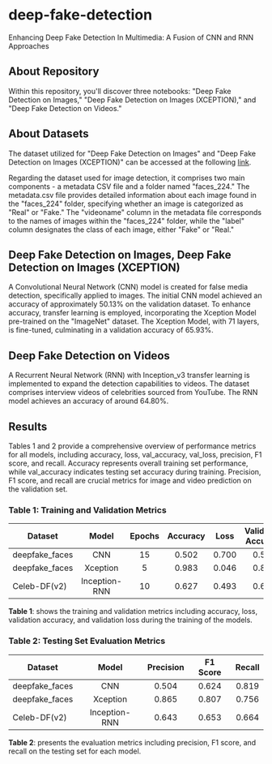# deep-fake-detection
Enhancing Deep Fake Detection In Multimedia: A Fusion of CNN and RNN Approaches

## About Repository
Within this repository, you'll discover three notebooks: "Deep Fake Detection on Images," "Deep Fake Detection on Images (XCEPTION)," and "Deep Fake Detection on Videos."

## About Datasets
The dataset utilized for "Deep Fake Detection on Images" and "Deep Fake Detection on Images (XCEPTION)" can be accessed at the following [link](https://www.kaggle.com/datasets/dagnelies/deepfake-faces).

Regarding the dataset used for image detection, it comprises two main components - a metadata CSV file and a folder named "faces_224." The metadata.csv file provides detailed information about each image found in the "faces_224" folder, specifying whether an image is categorized as "Real" or "Fake." The "videoname" column in the metadata file corresponds to the names of images within the "faces_224" folder, while the "label" column designates the class of each image, either "Fake" or "Real."

## Deep Fake Detection on Images, Deep Fake Detection on Images (XCEPTION)
A Convolutional Neural Network (CNN) model is created for false media detection, specifically applied to images. The initial CNN model achieved an accuracy of approximately 50.13% on the validation dataset. To enhance accuracy, transfer learning is employed, incorporating the Xception Model pre-trained on the "ImageNet" dataset. The Xception Model, with 71 layers, is fine-tuned, culminating in a validation accuracy of 65.93%.

## Deep Fake Detection on Videos
A Recurrent Neural Network (RNN) with Inception_v3 transfer learning is implemented to expand the detection capabilities to videos. The dataset comprises interview videos of celebrities sourced from YouTube. The RNN model achieves an accuracy of around 64.80%.

## Results
Tables 1 and 2 provide a comprehensive overview of performance metrics for all models, including accuracy, loss, val_accuracy, val_loss, precision, F1 score, and recall. Accuracy represents overall training set performance, while val_accuracy indicates testing set accuracy during training. Precision, F1 score, and recall are crucial metrics for image and video prediction on the validation set.

### Table 1: Training and Validation Metrics
| Dataset          | Model           | Epochs | Accuracy | Loss  | Validation Accuracy | Validation Loss |
|------------------|-----------------|--------|----------|-------|---------------------|-----------------|
| deepfake_faces   | <div align="center">CNN</div> | <div align="center">15</div> | <div align="center">0.502</div> | <div align="center">0.700</div> | <div align="center">0.501</div> | <div align="center">0.692</div> |
| deepfake_faces   | <div align="center">Xception</div> | <div align="center">5</div> | <div align="center">0.983</div> | <div align="center">0.046</div> | <div align="center">0.819</div> | <div align="center">0.778</div> |
| Celeb-DF(v2)     | <div align="center">Inception-RNN</div> | <div align="center">10</div> | <div align="center">0.627</div> | <div align="center">0.493</div> | <div align="center">0.657</div> | <div align="center">0.651</div> |

**Table 1**: shows the training and validation metrics including accuracy, loss, validation accuracy, and validation loss during the training of the models.

### Table 2: Testing Set Evaluation Metrics
| Dataset          | Model           | Precision | F1 Score | Recall |
|------------------|-----------------|-----------|----------|--------|
| deepfake_faces   | <div align="center">CNN</div> | <div align="center">0.504</div> | <div align="center">0.624</div> | <div align="center">0.819</div> |
| deepfake_faces   | <div align="center">Xception</div> | <div align="center">0.865</div> | <div align="center">0.807</div> | <div align="center">0.756</div> |
| Celeb-DF(v2)     | <div align="center">Inception-RNN</div> | <div align="center">0.643</div> | <div align="center">0.653</div> | <div align="center">0.664</div> |

**Table 2**: presents the evaluation metrics including precision, F1 score, and recall on the testing set for each model.
